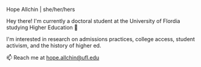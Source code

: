 Hope Allchin | she/her/hers

Hey there! I'm currently a doctoral student at the University of Flordia studying Higher Education :crocodile: 

I'm interested in research on admissions practices, college access, student activism, and the history of higher ed. 

📫 Reach me at hope.allchin@ufl.edu


<!--
**hallchin/hallchin** is a ✨ _special_ ✨ repository because its `README.md` (this file) appears on your GitHub profile.

Here are some ideas to get you started:

- 🔭 I’m currently working on ...
- 🌱 I’m currently learning ...
- 👯 I’m looking to collaborate on ...
- 🤔 I’m looking for help with ...
- 💬 Ask me about ...
- 📫 How to reach me: ...
- 😄 Pronouns: ...
- ⚡ Fun fact: ...
-->
